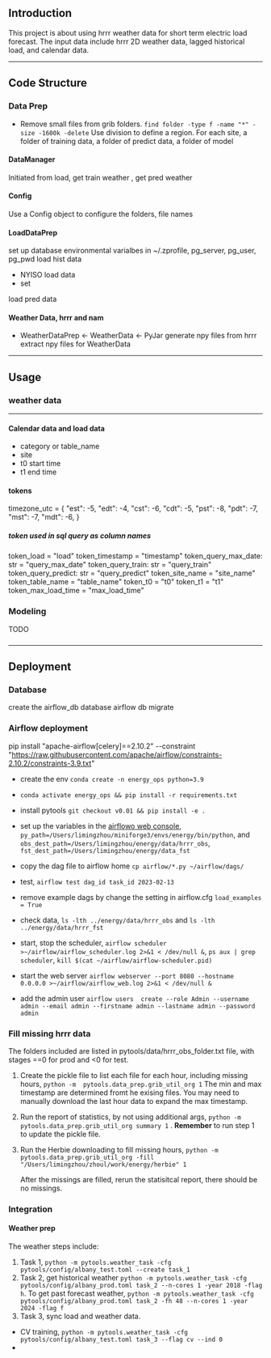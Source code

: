## Introduction
This project is about using hrrr weather data for short term electric load forecast.
The input data include hrrr 2D weather data, lagged historical load, and calendar data.



----------
## Code Structure

### Data Prep

- Remove small files from grib folders.  `find folder -type f -name "*" -size -1600k -delete`
Use division to define a region.
For each site, a folder of training data, a folder of predict data, a folder of model


#### DataManager
Initiated from load, get train weather , get pred weather


#### Config
Use a Config object to configure the folders, file names

#### LoadDataPrep
set up database environmental varialbes in ~/.zprofile, pg_server, pg_user, pg_pwd
load hist data
- NYISO load data
- set

load pred data

#### Weather Data, hrrr and nam
* WeatherDataPrep <- WeatherData <- PyJar
generate npy files from hrrr
extract npy files for WeatherData

---------------------

## Usage

### weather data






------
#### Calendar data and load data

* category or table_name
* site
* t0 start time
* t1 end time

#### tokens 
timezone_utc = {
    "est": -5,
    "edt": -4,
    "cst": -6,
    "cdt": -5,
    "pst": -8,
    "pdt": -7,
    "mst": -7,
    "mdt": -6,
}
##### token used in sql query as column names
token_load = "load"
token_timestamp = "timestamp"
token_query_max_date: str = "query_max_date"
token_query_train: str = "query_train"
token_query_predict: str = "query_predict"
token_site_name = "site_name"
token_table_name = "table_name"
token_t0 = "t0"
token_t1 = "t1"
token_max_load_time = "max_load_time"

### Modeling
TODO
### 


-----
## Deployment

### Database
create the airflow_db database
airflow db migrate

### Airflow deployment

pip install "apache-airflow[celery]==2.10.2" --constraint "https://raw.githubusercontent.com/apache/airflow/constraints-2.10.2/constraints-3.9.txt"
- create the env  `conda create -n energy_ops python=3.9`
- `conda activate energy_ops && pip install -r requirements.txt` 
- install pytools `git checkout v0.01 && pip install -e .`
- set up the variables in the [airflowo web console](http://127.0.0.1:8080/home), `py_path=/Users/limingzhou/miniforge3/envs/energy/bin/python`, and `obs_dest_path=/Users/limingzhou/energy/data/hrrr_obs`, `fst_dest_path=/Users/limingzhou/energy/data_fst`
- copy the dag file to airflow home `cp airflow/*.py ~/airflow/dags/`
- test, `airflow test dag_id task_id 2023-02-13`

- remove example dags by change the setting in airflow.cfg `load_examples = True`

- check data, `ls -lth ../energy/data/hrrr_obs` and `ls -lth ../energy/data/hrrr_fst`

- start, stop the scheduler, `airflow scheduler >~/airflow/airflow_scheduler.log 2>&1 < /dev/null &`,  `ps aux | grep scheduler`, `kill $(cat ~/airflow/airflow-scheduler.pid)`
- start the web server `airflow webserver --port 8080 --hostname 0.0.0.0 >~/airflow/airflow_web.log 2>&1 < /dev/null &`
- add the admin user `airflow users  create --role Admin --username admin --email admin --firstname admin --lastname admin --password admin`


### Fill missing hrrr data
The folders included are listed in pytools/data/hrrr_obs_folder.txt file, with stages ==0 for prod and <0 for test.
1. Create the pickle file to list each file for each hour, including missing hours, `python -m  pytools.data_prep.grib_util_org 1` The min and max timestamp are determined fromt he exising files. You may need to manually download the last hour data to expand the max timestamp.
2. Run the report of statistics, by not using additional args, `python -m  pytools.data_prep.grib_util_org summary 1` . __Remember__ to run step 1 to update the pickle file.
3. Run the Herbie downloading to fill missing hours,  `python -m pytools.data_prep.grib_util_org -fill "/Users/limingzhou/zhoul/work/energy/herbie" 1`
   
   After the missings are filled, rerun the statisitcal report, there should be no missings.

### Integration
#### Weather prep
The weather steps include:
1. Task 1, `python -m pytools.weather_task -cfg pytools/config/albany_test.toml --create task_1 `
2. Task 2, get historical weather `python -m pytools.weather_task -cfg pytools/config/albany_prod.toml task_2 --n-cores 1 -year 2018 -flag h`. To get past forecast weather, `python -m pytools.weather_task -cfg pytools/config/albany_prod.toml task_2 -fh 48 --n-cores 1 -year 2024 -flag f`
3. Task 3, sync load and weather data.
- CV training, `python -m pytools.weather_task -cfg pytools/config/albany_test.toml task_3 --flag cv --ind 0 `
- 
